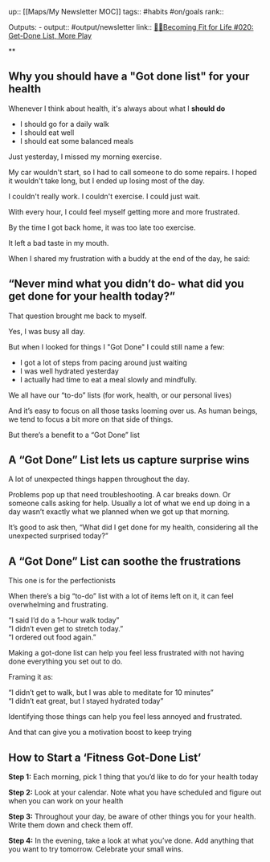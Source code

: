up:: [[Maps/My Newsletter MOC]]
tags:: #habits #on/goals 
rank:: 

Outputs:
	- output:: #output/newsletter link:: [🤸‍♀️Becoming Fit for Life #020: Get-Done List, More Play](https://newsletter.fitforlife.ph/posts/becoming-fit-for-life-020-get-done-list-more-play)

**

## Why you should have a "Got done list" for your health

Whenever I think about health, it's always about what I **should do**

-   I should go for a daily walk
-   I should eat well
-   I should eat some balanced meals

Just yesterday, I missed my morning exercise.

My car wouldn't start, so I had to call someone to do some repairs. I hoped it wouldn't take long, but I ended up losing most of the day.

I couldn't really work. I couldn't exercise. I could just wait.

With every hour, I could feel myself getting more and more frustrated.

By the time I got back home, it was too late too exercise.

It left a bad taste in my mouth.

When I shared my frustration with a buddy at the end of the day, he said:

## “Never mind what you didn’t do- what did you get done for your health today?”

That question brought me back to myself.

Yes, I was busy all day.

But when I looked for things I "Got Done" I could still name a few:

-   I got a lot of steps from pacing around just waiting
-   I was well hydrated yesterday
-   I actually had time to eat a meal slowly and mindfully.

We all have our “to-do” lists (for work, health, or our personal lives)

And it’s easy to focus on all those tasks looming over us. As human beings, we tend to focus a bit more on that side of things.

But there’s a benefit to a “Got Done” list

## A “Got Done” List lets us capture surprise wins

A lot of unexpected things happen throughout the day.

Problems pop up that need troubleshooting. A car breaks down. Or someone calls asking for help. Usually a lot of what we end up doing in a day wasn’t exactly what we planned when we got up that morning.

It’s good to ask then, “What did I get done for my health, considering all the unexpected surprised today?”

## A “Got Done” List can soothe the frustrations

This one is for the perfectionists

When there’s a big “to-do” list with a lot of items left on it, it can feel overwhelming and frustrating.

“I said I’d do a 1-hour walk today”  
“I didn’t even get to stretch today.”  
“I ordered out food again.”

Making a got-done list can help you feel less frustrated with not having done everything you set out to do.

Framing it as:

“I didn’t get to walk, but I was able to meditate for 10 minutes”  
“I didn’t eat great, but I stayed hydrated today”

Identifying those things can help you feel less annoyed and frustrated.

And that can give you a motivation boost to keep trying

## **How to Start a ‘Fitness Got-Done List’**

**Step 1:** Each morning, pick 1 thing that you’d like to do for your health today

**Step 2:** Look at your calendar. Note what you have scheduled and figure out when you can work on your health

**Step 3:** Throughout your day, be aware of other things you for your health. Write them down and check them off.

**Step 4:** In the evening, take a look at what you’ve done. Add anything that you want to try tomorrow. Celebrate your small wins.